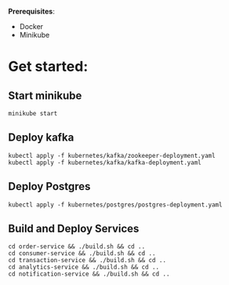 __Prerequisites__:
- Docker
- Minikube

# Get started:

## Start minikube
```
minikube start
```

## Deploy kafka
```
kubectl apply -f kubernetes/kafka/zookeeper-deployment.yaml
kubectl apply -f kubernetes/kafka/kafka-deployment.yaml
```

## Deploy Postgres
```
kubectl apply -f kubernetes/postgres/postgres-deployment.yaml
```

## Build and Deploy Services
```
cd order-service && ./build.sh && cd ..
cd consumer-service && ./build.sh && cd ..
cd transaction-service && ./build.sh && cd ..
cd analytics-service && ./build.sh && cd ..
cd notification-service && ./build.sh && cd ..
```
